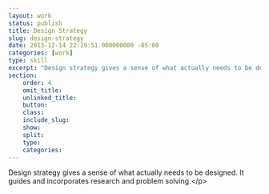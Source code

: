 ```yaml
---
layout: work
status: publish
title: Design Strategy
slug: design-strategy
date: 2013-12-14 22:19:51.000000000 -05:00
categories: [work]
type: skill
excerpt: "Design strategy gives a sense of what actually needs to be designed. It guides and incorporates research and problem solving."
section:
    order: 4
    omit_title:
    unlinked_title:
    button:
    class: 
    include_slug: 
    show: 
    split:
    type:
    categories:
---
```

<p>Design strategy gives a sense of what actually needs to be designed. It guides and incorporates research and problem solving.<&#47;p>
